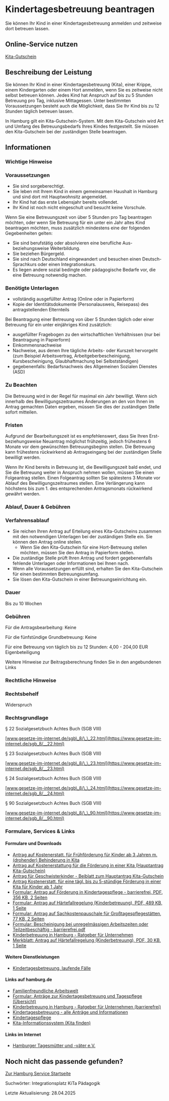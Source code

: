 




Kindertagesbetreuung beantragen
===============================

Sie können Ihr Kind in einer Kindertagesbetreuung anmelden und zeitweise dort betreuen lassen.

Online-Service nutzen
---------------------

[Kita-Gutschein](https://serviceportal.hamburg.de/HamburgGateway/Service/Entry/AFM-KitaG)

Beschreibung der Leistung
-------------------------

Sie können Ihr Kind in einer Kindertagesbetreuung (Kita), einer Krippe, einem Kindergarten oder einem Hort anmelden, wenn Sie es zeitweise nicht selbst betreuen können. Jedes Kind hat Anspruch auf bis zu 5 Stunden Betreuung pro Tag, inklusive Mittagessen. Unter bestimmten Voraussetzungen besteht auch die Möglichkeit, dass Sie Ihr Kind bis zu 12 Stunden täglich betreuen lassen.
  
  
In Hamburg gilt ein Kita-Gutschein-System. Mit dem Kita-Gutschein wird Art und Umfang des Betreuungsbedarfs Ihres Kindes festgestellt. Sie müssen den Kita-Gutschein bei der zuständigen Stelle beantragen.

Informationen
-------------

### Wichtige Hinweise

### Voraussetzungen

* Sie sind sorgeberechtigt.
* Sie leben mit Ihrem Kind in einem gemeinsamen Haushalt in Hamburg und sind dort mit Hauptwohnsitz angemeldet.
* Ihr Kind hat das erste Lebensjahr bereits vollendet.
* Ihr Kind ist noch nicht eingeschult und besucht keine Vorschule.

Wenn Sie eine Betreuungszeit von über 5 Stunden pro Tag beantragen möchten, oder wenn Sie Betreuung für ein unter ein Jahr altes Kind beantragen möchten, muss zusätzlich mindestens eine der folgenden Gegebenheiten gelten:

* Sie sind berufstätig oder absolvieren eine berufliche Aus- beziehungsweise Weiterbildung.
* Sie beziehen Bürgergeld.
* Sie sind nach Deutschland eingewandert und besuchen einen Deutsch-Sprachkurs oder einen Integrationskurs.
* Es liegen andere sozial bedingte oder pädagogische Bedarfe vor, die eine Betreuung notwendig machen.

### Benötigte Unterlagen

* vollständig ausgefüllter Antrag (Online oder in Papierform)
* Kopie der Identitätsdokumente (Personalausweis, Reisepass) des antragstellenden Elternteils

Bei Beantragung einer Betreuung von über 5 Stunden täglich oder einer Betreuung für ein unter einjähriges Kind zusätzlich:

* ausgefüllter Fragebogen zu den wirtschaftlichen Verhältnissen (nur bei Beantragung in Papierform)
* Einkommensnachweise
* Nachweise, aus denen Ihre tägliche Arbeits- oder Kurszeit hervorgeht (zum Beispiel Arbeitsvertrag, Arbeitgeberbescheinigung, Kursbescheinigung, Glaubhaftmachung bei Selbstständigen)
* gegebenenfalls: Bedarfsnachweis des Allgemeinen Sozialen Dienstes (ASD)

### Zu Beachten

Die Betreuung wird in der Regel für maximal ein Jahr bewilligt. Wenn sich innerhalb des Bewilligungszeitraumes Änderungen an den von Ihnen im Antrag gemachten Daten ergeben, müssen Sie dies der zuständigen Stelle sofort mitteilen.

### Fristen

Aufgrund der Bearbeitungszeit ist es empfehlenswert, dass Sie Ihren Erst- beziehungsweise Neuantrag möglichst frühzeitig, jedoch frühestens 6 Monate vor dem gewünschten Betreuungsbeginn stellen. Die Betreuung kann frühestens rückwirkend ab Antragseingang bei der zuständigen Stelle bewilligt werden.  
  
Wenn Ihr Kind bereits in Betreuung ist, die Bewilligungszeit bald endet, und Sie die Betreuung weiter in Anspruch nehmen wollen, müssen Sie einen Folgeantrag stellen. Einen Folgeantrag sollten Sie spätestens 3 Monate vor Ablauf des Bewilligungszeitraumes stellen. Eine Verlängerung kann höchstens bis zum 1. des entsprechenden Antragsmonats rückwirkend gewährt werden.

### Ablauf, Dauer & Gebühren

### Verfahrensablauf

* Sie reichen Ihren Antrag auf Erteilung eines Kita-Gutscheins zusammen mit den notwendigen Unterlagen bei der zuständigen Stelle ein. Sie können den Antrag online stellen.
  + Wenn Sie den Kita-Gutschein für eine Hort-Betreuung stellen möchten, müssen Sie den Antrag in Papierform stellen.
* Die zuständige Stelle prüft Ihren Antrag und fordert gegebenenfalls fehlende Unterlagen oder Informationen bei Ihnen nach.
* Wenn alle Voraussetzungen erfüllt sind, erhalten Sie den Kita-Gutschein für einen bestimmten Betreuungsumfang.
* Sie lösen den Kita-Gutschein in einer Betreuungseinrichtung ein.

### Dauer

Bis zu 10 Wochen

### Gebühren

Für die Antragsbearbeitung: Keine  
  
Für die fünfstündige Grundbetreuung: Keine  
  
Für eine Betreuung von täglich bis zu 12 Stunden: 4,00 - 204,00 EUR Eigenbeteiligung  
  
Weitere Hinweise zur Beitragsberechnung finden Sie in den angebundenen Links

### Rechtliche Hinweise

### Rechtsbehelf

Widerspruch

### Rechtsgrundlage

§ 22 Sozialgesetzbuch Achtes Buch (SGB VIII)  
  
[www.gesetze-im-internet.de/sgb\_8/\_\_22.html](https://www.gesetze-im-internet.de/sgb_8/__22.html)  
  
§ 23 Sozialgesetzbuch Achtes Buch (SGB VIII)  
  
[www.gesetze-im-internet.de/sgb\_8/\_\_23.html](https://www.gesetze-im-internet.de/sgb_8/__23.html)  
  
§ 24 Sozialgesetzbuch Achtes Buch (SGB VIII)  
  
[www.gesetze-im-internet.de/sgb\_8/\_\_24.html](https://www.gesetze-im-internet.de/sgb_8/__24.html)  
  
§ 90 Sozialgesetzbuch Achtes Buch (SGB VIII)  
  
[www.gesetze-im-internet.de/sgb\_8/\_\_90.html](https://www.gesetze-im-internet.de/sgb_8/__90.html)

### Formulare, Services & Links

#### Formulare und Downloads

* [Antrag auf Kostenerstatt. für Frühförderung für Kinder ab 3 Jahren m.(drohender) Behinderung in Kita](https://fhh1.hamburg.de/Dibis/form/pdf/JA-40c-barrierefrei_Stand_11.24.pdf)
* [Antrag auf Kostenerstattung für die Förderung in einer Kita (Hauptantrag Kita-Gutschein)](https://fhh1.hamburg.de/Dibis/form/pdf/JA-40a-barrierefrei.pdf)
* [Antrag für Geschwisterkinder - Beiblatt zum Hauptantrag Kita-Gutschein](https://fhh1.hamburg.de/Dibis/form/pdf/JA-20b_Antrag_weitere_Kinder-Beiblatt_Hauptantrag_Kita-Gutschein.pdf)
* [Antrag Kostenerstatt. für eine tägl. bis zu 5-stündige Förderung in einer Kita für Kinder ab 1 Jahr](https://fhh1.hamburg.de/Dibis/form/pdf/JA-40b-barrierefrei.pdf)
* [Formular: Antrag auf Förderung in Kindertagespflege - barrierefrei, PDF, 356 KB, 2 Seiten](https://fhh1.hamburg.de/Dibis/vordr/JA-20a-barrierefrei.pdf)
* [Formular: Antrag auf Härtefallregelung (Kinderbetreuung), PDF, 489 KB, 1 Seite](https://fhh1.hamburg.de/Dibis/form/pdf/AS-76.pdf)
* [Formular: Antrag auf Sachkostenpauschale für Großtagespflegestätten, 77 KB, 2 Seiten](https://fhh1.hamburg.de/Dibis/form/pdf/AS-81.pdf)
* [Formular: Bescheinigung bei unregelmässigen Arbeitszeiten oder Teilzeitbeschäftig - barrierefrei.pdf](https://fhh1.hamburg.de/Dibis/form/pdf/AS-75-barrierefrei.pdf)
* [Kinderbetreuung in Hamburg - Ratgeber für Unternehmen](https://www.hamburg.de/contentblob/3301776/data/kinderbetreuung-unternehmen.pdf)
* [Merkblatt: Antrag auf Härtefallregelung (Kinderbetreuung), PDF, 30 KB, 1 Seite](https://fhh1.hamburg.de/Dibis/form/pdf/AS-77.pdf)

#### Weitere Dienstleistungen

* [Kindertagesbetreuung, laufende Fälle](https://www.hamburg.de/service/info/11260637/)

#### Links auf hamburg.de

* [Familienfreundliche Arbeitswelt](https://www.hamburg.de/familie-beruf)
* [Formular: Anträge zur Kindertagesbetreuung und Tagespflege (Übersicht)](https://www.hamburg.de/fhh-permalink/82080)
* [Kinderbetreuung in Hamburg - Ratgeber für Unternehmen (barrierefrei)](https://www.hamburg.de/basfi/veroeffentlichungen/3301740/kinderbetreuung-ratgeber-unternehmen-vorwort-inhalt.html)
* [Kindertagesbetreuung - alle Anträge und Informationen](https://www.hamburg.de/antraege)
* [Kindertagespflege](http://www.kindertagespflege.hamburg.de)
* [Kita-Informationssystem (Kita finden)](https://www.hamburg.de/kita-finden)

#### Links im Internet

* [Hamburger Tagesmütter und -väter e.V.](https://tagesmuetter-hamburg.de/)

Noch nicht das passende gefunden?
---------------------------------

 [Zur Hamburg Service Startseite](/service/)

Suchwörter: Integrationsplatz KiTa Pädagogik

Letzte Aktualisierung: 28.04.2025

